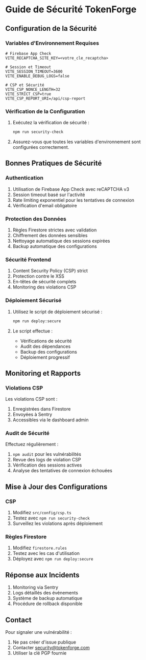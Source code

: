 # Guide de Sécurité TokenForge

## Configuration de la Sécurité

### Variables d'Environnement Requises

```env
# Firebase App Check
VITE_RECAPTCHA_SITE_KEY=<votre_cle_recaptcha>

# Session et Timeout
VITE_SESSION_TIMEOUT=3600
VITE_ENABLE_DEBUG_LOGS=false

# CSP et Sécurité
VITE_CSP_NONCE_LENGTH=32
VITE_STRICT_CSP=true
VITE_CSP_REPORT_URI=/api/csp-report
```

### Vérification de la Configuration

1. Exécutez la vérification de sécurité :
   ```bash
   npm run security-check
   ```

2. Assurez-vous que toutes les variables d'environnement sont configurées correctement.

## Bonnes Pratiques de Sécurité

### Authentication

1. Utilisation de Firebase App Check avec reCAPTCHA v3
2. Session timeout basé sur l'activité
3. Rate limiting exponentiel pour les tentatives de connexion
4. Vérification d'email obligatoire

### Protection des Données

1. Règles Firestore strictes avec validation
2. Chiffrement des données sensibles
3. Nettoyage automatique des sessions expirées
4. Backup automatique des configurations

### Sécurité Frontend

1. Content Security Policy (CSP) strict
2. Protection contre le XSS
3. En-têtes de sécurité complets
4. Monitoring des violations CSP

### Déploiement Sécurisé

1. Utilisez le script de déploiement sécurisé :
   ```bash
   npm run deploy:secure
   ```

2. Le script effectue :
   - Vérifications de sécurité
   - Audit des dépendances
   - Backup des configurations
   - Déploiement progressif

## Monitoring et Rapports

### Violations CSP

Les violations CSP sont :
1. Enregistrées dans Firestore
2. Envoyées à Sentry
3. Accessibles via le dashboard admin

### Audit de Sécurité

Effectuez régulièrement :
1. `npm audit` pour les vulnérabilités
2. Revue des logs de violation CSP
3. Vérification des sessions actives
4. Analyse des tentatives de connexion échouées

## Mise à Jour des Configurations

### CSP

1. Modifiez `src/config/csp.ts`
2. Testez avec `npm run security-check`
3. Surveillez les violations après déploiement

### Règles Firestore

1. Modifiez `firestore.rules`
2. Testez avec les cas d'utilisation
3. Déployez avec `npm run deploy:secure`

## Réponse aux Incidents

1. Monitoring via Sentry
2. Logs détaillés des événements
3. Système de backup automatique
4. Procédure de rollback disponible

## Contact

Pour signaler une vulnérabilité :
1. Ne pas créer d'issue publique
2. Contacter security@tokenforge.com
3. Utiliser la clé PGP fournie
